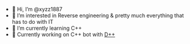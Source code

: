 - 👋 Hi, I’m @xyzz1887
- 👀 I’m interested in Reverse engineering & pretty much everything that has to do with IT
- 🌱 I’m currently learning C++ 
- 🔭 Currently working on C++ bot with [D++](https://github.com/brainboxdotcc/DPP) 
